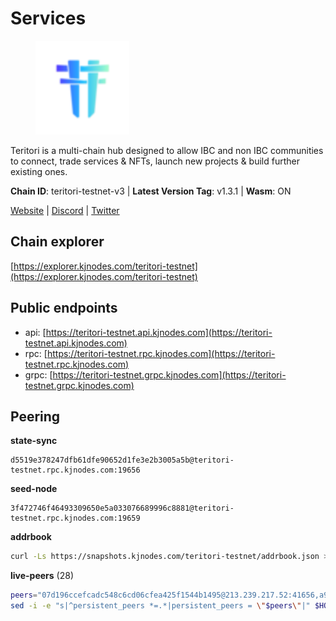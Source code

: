# Services

<figure><img src="https://raw.githubusercontent.com/kj89/cosmos-images/main/logos/teritori.png" width="150" alt=""><figcaption></figcaption></figure>

Teritori is a multi-chain hub designed to allow IBC and non IBC communities  to connect, trade services & NFTs, launch new projects & build further existing ones.

**Chain ID**: teritori-testnet-v3 | **Latest Version Tag**: v1.3.1 | **Wasm**: ON

[Website](https://teritori.com) | [Discord](https://discord.gg/teritori) | [Twitter](https://twitter.com/TeritoriNetwork)




## Chain explorer
[https://explorer.kjnodes.com/teritori-testnet](https://explorer.kjnodes.com/teritori-testnet)

## Public endpoints

* api: [https://teritori-testnet.api.kjnodes.com](https://teritori-testnet.api.kjnodes.com)
* rpc: [https://teritori-testnet.rpc.kjnodes.com](https://teritori-testnet.rpc.kjnodes.com)
* grpc: [https://teritori-testnet.grpc.kjnodes.com](https://teritori-testnet.grpc.kjnodes.com)

## Peering

**state-sync**

```text
d5519e378247dfb61dfe90652d1fe3e2b3005a5b@teritori-testnet.rpc.kjnodes.com:19656
```

**seed-node**

```text
3f472746f46493309650e5a033076689996c8881@teritori-testnet.rpc.kjnodes.com:19659
```

**addrbook**
```bash
curl -Ls https://snapshots.kjnodes.com/teritori-testnet/addrbook.json > $HOME/.teritorid/config/addrbook.json
```

**live-peers** (28)
```bash
peers="07d196ccefcadc548c6cd06cfea425f1544b1495@213.239.217.52:41656,a97eb7a4f3d857f1ff82265d2905fc0762a6bfd4@135.125.5.31:54256,3614bc766d73bebf6b73737b6690af60e7f0683e@65.108.206.118:46656,6bc9f80a5123d62c23aadb7b5d68b740a794b0c6@207.180.194.156:36656,ec8faa221a99f5c6d8f647cd08f60f2ace0ed1e2@65.109.112.20:11044,303666c503cd27161529692de701f5b2d3a2f043@65.109.23.114:15956,31413c99357d0cfc48a46767ade171db2ea0205e@135.181.138.160:46656,4ebfdac0d496be2407c02202e5ad6f226a11b37a@65.21.134.202:26736,bf100c1b6b44a6e96ab5691f3023cec3c27747fd@144.126.142.78:46656,d5519e378247dfb61dfe90652d1fe3e2b3005a5b@65.109.68.190:19656,15dd94f68c450da2c3b7c60b6364e3dce6f0cbf2@185.193.66.68:26641,8ef4ef39a887861744717feacc350403387c4c56@65.109.38.54:21096,39a4dbd5a4199187bf4f6b30ac03156b3e3d7b29@65.21.139.170:20026,5ae1012f9b0f4672d8152de903d115dd2f1a3ee3@65.21.170.3:27656,ec0c58dbfe67a12ea16951134e29a6566ac05add@185.217.125.98:26656,b33ebb4672f929dddde1365c9678a39abfd881fb@54.202.144.51:26656,c89ecc57dc30addb7e9032684916725c25b2a6c5@162.55.103.44:26656,69012ce642095e15f588ddb154327633bb2ecb9c@65.109.39.223:26656,b6640a6b6062be34a0b5eedb0524c320f31959ef@65.108.234.26:28656,b9bd31a2a68a09d324a9deaf41144ff6d0dbe260@65.108.192.123:15656,c56b132be41b247c9f8fa1f2addaca57f9946e29@75.119.159.159:44656,e1b331c1f3cba509960c65d6c6bc9b49532bcbaa@65.109.85.170:27656,53f69cd52a4b633179b9e762cf8d51f6696a27f6@51.159.141.148:26656,427f9547e1e2f2b62b269dc4d32efa6d946e9746@65.21.200.54:32656,e78cee0e46927e483212e0313a35da6cc9151ed5@65.109.28.219:15956,ac94097daec8a32d4ed3f074f26f214cedfbb541@85.173.112.154:26656,b38ec6daf0e421f5d4c936454dcd07a7bda0e1dc@176.126.87.56:26656,ade4d8bc8cbe014af6ebdf3cb7b1e9ad36f412c0@176.9.82.221:15956"
sed -i -e "s|^persistent_peers *=.*|persistent_peers = \"$peers\"|" $HOME/.teritorid/config/config.toml
```
